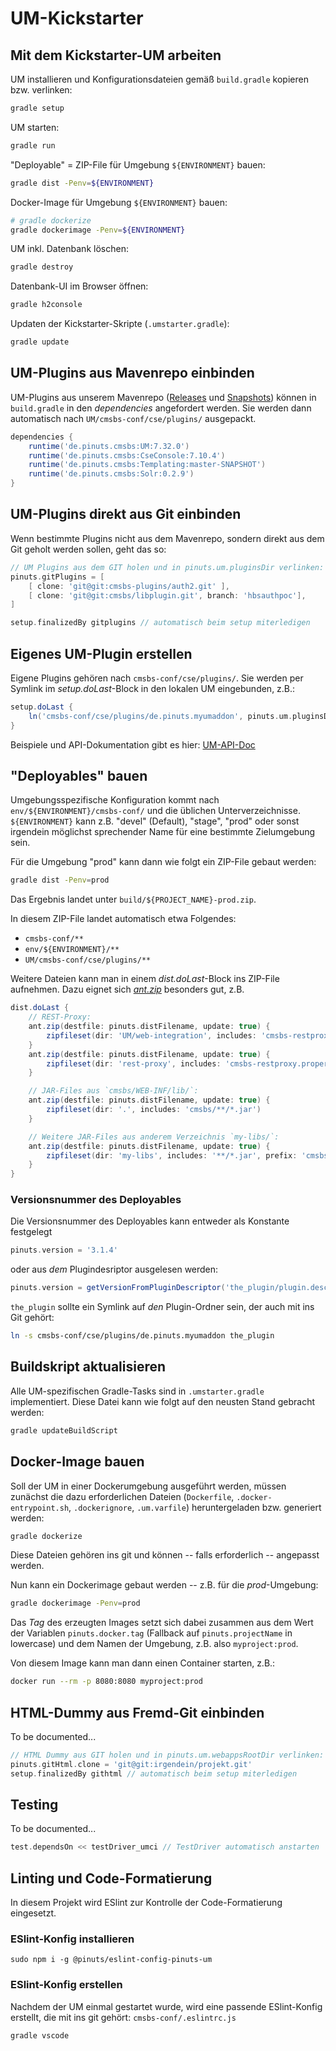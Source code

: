 # UM-Kickstarter



## Mit dem Kickstarter-UM arbeiten

UM installieren und Konfigurationsdateien gemäß `build.gradle` kopieren bzw. verlinken:
```bash
gradle setup
```

UM starten:
```bash
gradle run
```

"Deployable" = ZIP-File für Umgebung `${ENVIRONMENT}` bauen:
```bash
gradle dist -Penv=${ENVIRONMENT}
```

Docker-Image für Umgebung `${ENVIRONMENT}` bauen:
```bash
# gradle dockerize
gradle dockerimage -Penv=${ENVIRONMENT}
```

UM inkl. Datenbank löschen:
```bash
gradle destroy
```

Datenbank-UI im Browser öffnen:
```bash
gradle h2console
```

Updaten der Kickstarter-Skripte (`.umstarter.gradle`):
```bash
gradle update
```

## UM-Plugins aus Mavenrepo einbinden

UM-Plugins aus unserem Mavenrepo ([Releases](http://mavenrepo/#browse~pinuts-releases/de.pinuts.cmsbs)
und [Snapshots](http://mavenrepo/#browse~pinuts-snapshots/de.pinuts.cmsbs))
können in `build.gradle` in den
_dependencies_ angefordert werden. Sie werden dann automatisch nach `UM/cmsbs-conf/cse/plugins/`
ausgepackt.
```groovy
dependencies {
    runtime('de.pinuts.cmsbs:UM:7.32.0')
    runtime('de.pinuts.cmsbs:CseConsole:7.10.4')
    runtime('de.pinuts.cmsbs:Templating:master-SNAPSHOT')
    runtime('de.pinuts.cmsbs:Solr:0.2.9')
}
```

## UM-Plugins direkt aus Git einbinden

Wenn bestimmte Plugins nicht aus dem Mavenrepo, sondern direkt aus dem Git
geholt werden sollen, geht das so:
```groovy
// UM Plugins aus dem GIT holen und in pinuts.um.pluginsDir verlinken:
pinuts.gitPlugins = [
    [ clone: 'git@git:cmsbs-plugins/auth2.git' ],
    [ clone: 'git@git:cmsbs/libplugin.git', branch: 'hbsauthpoc'],
]

setup.finalizedBy gitplugins // automatisch beim setup miterledigen
```

## Eigenes UM-Plugin erstellen

Eigene Plugins gehören nach `cmsbs-conf/cse/plugins/`. Sie werden per Symlink
im _setup.doLast_-Block in den lokalen UM eingebunden, z.B.:
```groovy
setup.doLast {
    ln('cmsbs-conf/cse/plugins/de.pinuts.myumaddon', pinuts.um.pluginsDir)
}
```
Beispiele und API-Dokumentation gibt es hier: [UM-API-Doc](http://bob.intra.pinuts.de/~build/api-cse/)

## "Deployables" bauen

Umgebungsspezifische Konfiguration kommt nach `env/${ENVIRONMENT}/cmsbs-conf/` und die üblichen
Unterverzeichnisse. `${ENVIRONMENT}` kann z.B. "devel" (Default), "stage", "prod" oder
sonst irgendein möglichst sprechender Name für eine bestimmte Zielumgebung sein.

Für die Umgebung "prod" kann dann wie folgt ein ZIP-File gebaut werden:

```bash
gradle dist -Penv=prod
```

Das Ergebnis landet unter `build/${PROJECT_NAME}-prod.zip`.

In diesem ZIP-File landet automatisch etwa Folgendes:
* `cmsbs-conf/**`
* `env/${ENVIRONMENT}/**`
* `UM/cmsbs-conf/cse/plugins/**`

Weitere Dateien kann man in einem _dist.doLast_-Block ins ZIP-File aufnehmen. Dazu
eignet sich [_ant.zip_](https://ant.apache.org/manual/Tasks/zip.html) besonders gut, z.B.
```groovy
dist.doLast {
    // REST-Proxy:
    ant.zip(destfile: pinuts.distFilename, update: true) {
        zipfileset(dir: 'UM/web-integration', includes: 'cmsbs-restproxy.war', fullpath: 'cmsbs-work/webapps/p.war')
    }
    ant.zip(destfile: pinuts.distFilename, update: true) {
        zipfileset(dir: 'rest-proxy', includes: 'cmsbs-restproxy.properties')
    }

    // JAR-Files aus `cmsbs/WEB-INF/lib/`:
    ant.zip(destfile: pinuts.distFilename, update: true) {
        zipfileset(dir: '.', includes: 'cmsbs/**/*.jar')
    }

    // Weitere JAR-Files aus anderem Verzeichnis `my-libs/`:
    ant.zip(destfile: pinuts.distFilename, update: true) {
        zipfileset(dir: 'my-libs', includes: '**/*.jar', prefix: 'cmsbs/WEB-INF/lib')
    }
}
```

### Versionsnummer des Deployables
Die Versionsnummer des Deployables kann entweder als Konstante festgelegt
```groovy
pinuts.version = '3.1.4'
```
oder aus *dem* Plugindesriptor ausgelesen werden:
```groovy
pinuts.version = getVersionFromPluginDescriptor('the_plugin/plugin.desc.json')
```
`the_plugin` sollte ein Symlink auf *den* Plugin-Ordner sein, der auch mit ins Git gehört:
```bash
ln -s cmsbs-conf/cse/plugins/de.pinuts.myumaddon the_plugin
```

## Buildskript aktualisieren

Alle UM-spezifischen Gradle-Tasks sind in `.umstarter.gradle` implementiert.
Diese Datei kann wie folgt auf den neusten Stand gebracht werden:
```bash
gradle updateBuildScript
```

## Docker-Image bauen

Soll der UM in einer Dockerumgebung ausgeführt werden, müssen zunächst die dazu
erforderlichen Dateien (`Dockerfile`, `.docker-entrypoint.sh`,
`.dockerignore`, `.um.varfile`) heruntergeladen bzw. generiert werden:
```bash
gradle dockerize
```
Diese Dateien gehören ins git und können -- falls erforderlich -- angepasst
werden.

Nun kann ein Dockerimage gebaut werden -- z.B. für die _prod_-Umgebung:
```bash
gradle dockerimage -Penv=prod
```
Das _Tag_ des erzeugten Images setzt sich dabei zusammen aus dem Wert der Variablen
`pinuts.docker.tag` (Fallback auf `pinuts.projectName` in lowercase) und dem Namen der Umgebung, z.B. also `myproject:prod`.

Von diesem Image kann man dann einen Container starten, z.B.:
```bash
docker run --rm -p 8080:8080 myproject:prod
```

## HTML-Dummy aus Fremd-Git einbinden
To be documented...
```groovy
// HTML Dummy aus GIT holen und in pinuts.um.webappsRootDir verlinken:
pinuts.gitHtml.clone = 'git@git:irgendein/projekt.git'
setup.finalizedBy githtml // automatisch beim setup miterledigen
```

## Testing
To be documented...
```groovy
test.dependsOn << testDriver_umci // TestDriver automatisch anstarten
```

## Linting und Code-Formatierung

In diesem Projekt wird ESlint zur Kontrolle der Code-Formatierung eingesetzt.

### ESlint-Konfig installieren

```
sudo npm i -g @pinuts/eslint-config-pinuts-um
```

### ESlint-Konfig erstellen

Nachdem der UM einmal gestartet wurde, wird eine passende ESlint-Konfig erstellt, die mit ins git gehört: `cmsbs-conf/.eslintrc.js`
```
gradle vscode
```
